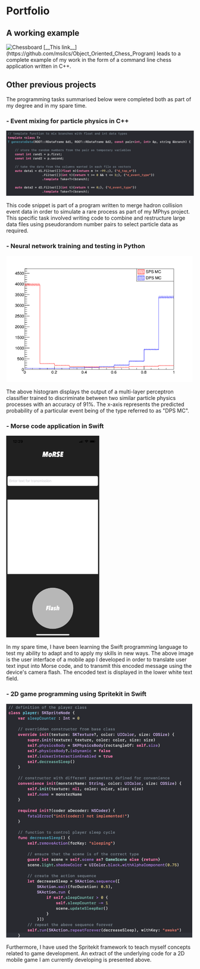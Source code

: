 # Portfolio

## A working example
  <img src = "Screenshot 2020-07-01 at 16.19.48.png" alt = "Chessboard" width = "500"/>
[__This link__](https://github.com/msilcs/Object_Oriented_Chess_Program) leads to a complete example of my work in the form of a command line chess application written in C++.

## Other previous projects
The programming tasks summarised below were completed both as part of my degree and in my spare time.

### - Event mixing for particle physics in C++
  <img src="images/Screenshot 2020-07-01 at 13.07.39.png" alt = "Event mixing example" width="550"/>

  This code snippet is part of a program written to merge hadron collision event data in order to simulate a rare process as part of my MPhys project. This specific task involved writing code to combine and restructure large data files using pseudorandom number pairs to select particle data as required.

### - Neural network training and testing in Python
  <img src="images/MLP_example.png" alt = "Neural network example" width="500"/>
  
  The above histogram displays the output of a multi-layer perceptron classifier trained to discriminate between two similar particle physics processes with an accuracy of 91%. The x-axis represents the predicted probability of a particular event being of the type referred to as "DPS MC".
  
### - Morse code application in Swift
  <img src="images/IMG_8566.PNG" alt="Morse UI" width="250"/>

  In my spare time, I have been learning the Swift programming language to test my ability to adapt and to apply my skills in new ways. The above image is the user interface of a mobile app I developed in order to translate user text input into Morse code, and to transmit this encoded message using the device's camera flash. The encoded text is displayed in the lower white text field.
    
### - 2D game programming using Spritekit in Swift
  <img src="images/Screenshot 2020-07-01 at 13.18.02.png" alt = "Game program example" width="500"/>

  Furthermore, I have used the Spritekit framework to teach myself concepts related to game development. An extract of the underlying code for a 2D mobile game I am currently developing is presented above.

